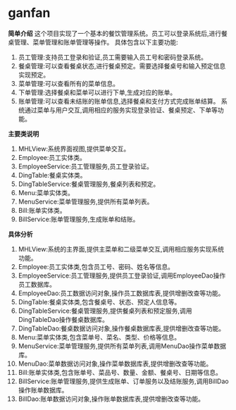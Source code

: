 # ganfan
**简单介绍**
   这个项目实现了一个基本的餐饮管理系统。员工可以登录系统后,进行餐桌管理、菜单管理和账单管理等操作。
   具体包含以下主要功能:
   1. 员工管理:支持员工登录和验证,员工需要输入员工号和密码登录系统。
   2. 餐桌管理:可以查看餐桌状态,进行餐桌预定。需要选择餐桌号和输入预定信息实现预定。
   3. 菜单管理:可以查看所有的菜单信息。
   4. 下单管理:选择餐桌和菜单可以进行下单,生成对应的账单。
   5. 账单管理:可以查看未结账的账单信息,选择餐桌和支付方式完成账单结算。
   系统通过菜单与用户交互,调用相应的服务实现登录验证、餐桌预定、下单等功能。

   **主要类说明**
   1. MHLView:系统界面视图,提供菜单交互。
   2. Employee:员工实体类。 
   3. EmployeeService:员工管理服务,员工登录验证。
   4. DingTable:餐桌实体类。
   5. DingTableService:餐桌管理服务,餐桌列表和预定。
   6. Menu:菜单实体类。 
   7. MenuService:菜单管理服务,提供所有菜单列表。
   8. Bill:账单实体类。
   9. BillService:账单管理服务,生成账单和结账。

   **具体分析**
   1. MHLView:系统的主界面,提供主菜单和二级菜单交互,调用相应服务实现系统功能。
   2. Employee:员工实体类,包含员工号、密码、姓名等信息。
   3. EmployeeService:员工管理服务,提供员工登录验证,调用EmployeeDao操作员工数据库。
   4. EmployeeDao:员工数据访问对象,操作员工数据库表,提供增删改查等功能。
   5. DingTable:餐桌实体类,包含餐桌号、状态、预定人信息等。
   6. DingTableService:餐桌管理服务,提供餐桌列表和预定服务,调用DingTableDao操作餐桌数据库。
   7. DingTableDao:餐桌数据访问对象,操作餐桌数据库表,提供增删改查等功能。
   8. Menu:菜单实体类,包含菜单号、菜名、类型、价格等信息。
   9. MenuService:菜单管理服务,提供所有菜单列表,调用MenuDao操作菜单数据库。
   10. MenuDao:菜单数据访问对象,操作菜单数据库表,提供增删改查等功能。
   11. Bill:账单实体类,包含账单号、菜品号、数量、金额、餐桌号、日期等信息。
   12. BillService:账单管理服务,提供生成账单、订单服务以及结账服务,调用BillDao操作账单数据库。
   13. BillDao:账单数据访问对象,操作账单数据库表,提供增删改查等功能。
